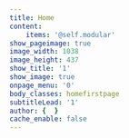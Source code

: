 ```yaml
---
title: Home
content:
    items: '@self.modular'
show_pageimage: true
image_width: 1038
image_height: 437
show_title: '1'
show_image: true
onpage_menu: '0'
body_classes: homefirstpage
subtitleLead: '1'
author: {  }
cache_enable: false
---
```


